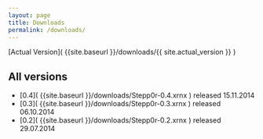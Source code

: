 ```yaml
---
layout: page
title: Downloads
permalink: /downloads/
---
```



[Actual Version]( {{site.baseurl }}/downloads/{{ site.actual_version }} )


## All versions

* [0.4]( {{site.baseurl }}/downloads/Stepp0r-0.4.xrnx ) released 15.11.2014
* [0.3]( {{site.baseurl }}/downloads/Stepp0r-0.3.xrnx ) released 06.10.2014
* [0.2]( {{site.baseurl }}/downloads/Stepp0r-0.2.xrnx ) released 29.07.2014
